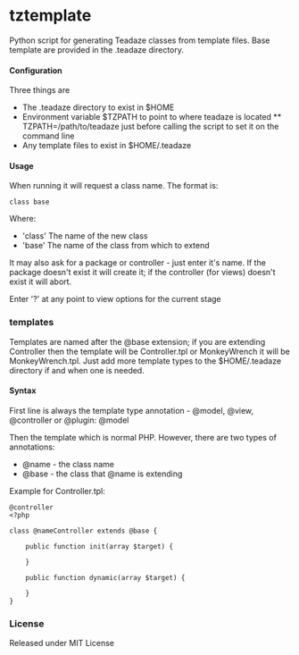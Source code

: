 # tztemplate

Python script for generating Teadaze classes from template files. Base template are provided in the .teadaze directory.

#### Configuration
Three things are
* The .teadaze directory to exist in $HOME
* Environment variable $TZPATH to point to where teadaze is located
** TZPATH=/path/to/teadaze just before calling the script to set it on the command line
* Any template files to exist in $HOME/.teadaze

#### Usage

When running it will request a class name. The format is:

`class base`

Where:
* 'class'	The name of the new class
* 'base'	The name of the class from which to extend

It may also ask for a package or controller - just enter it's name. If the package doesn't exist it will create it; if the controller (for views) doesn't exist it will abort.

Enter '?' at any point to view options for the current stage

### templates

Templates are named after the @base extension; if you are extending Controller then the template will be Controller.tpl or MonkeyWrench it will be MonkeyWrench.tpl. Just add more template types to the $HOME/.teadaze directory if and when one is needed.


#### Syntax
First line is always the template type annotation - @model, @view, @controller or @plugin:
@model

Then the template which is normal PHP. However, there are two types of annotations:
* @name - the class name
* @base - the class that @name is extending

Example for Controller.tpl:

```
@controller
<?php

class @nameController extends @base {

	public function init(array $target) {
		
	}

	public function dynamic(array $target) {
		
	}
}
```

### License

Released under MIT License
